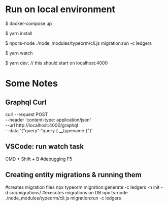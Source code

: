 # Run on local environment
  $ docker-compose up

  $ yarn install

  $ npx ts-node ./node_modules/typeorm/cli.js migration:run -c ledgers

  $ yarn watch
  
  $ yarn dev; // this should start on localhost:4000

# Some Notes 



## Graphql Curl
  curl --request POST \
  --header 'content-type: application/json' \
  --url http://localhost:4000/graphql \
  --data '{"query":"query { __typename }"}'

## VSCode: run watch task
  CMD + Shift + B
  #debugging
  F5

## Creating entity migrations & running them    
  #creates migration files
  npx typeorm migration:generate -c ledgers -n init -d src/migrations/
  #executes migrations on DB
  npx ts-node ./node_modules/typeorm/cli.js migration:run -c ledgers